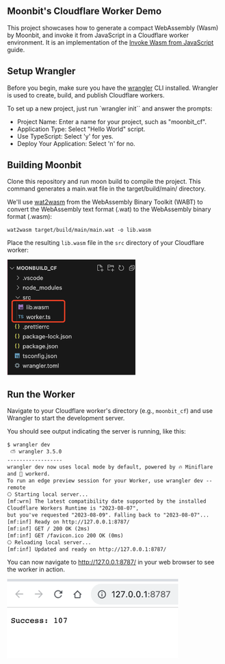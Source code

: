 ## Moonbit's Cloudflare Worker Demo

This project showcases how to generate a compact WebAssembly (Wasm) by Moonbit, and invoke it from JavaScript in a Cloudflare worker environment. It is an implementation of the [Invoke Wasm from JavaScript](https://developers.cloudflare.com/workers/runtime-apis/webassembly/javascript/) guide.

## Setup Wrangler

Before you begin, make sure you have the [wrangler](https://developers.cloudflare.com/workers/wrangler/install-and-update/) CLI installed. Wrangler is used to create, build, and publish Cloudflare workers.

To set up a new project, just run `wrangler init`` and answer the prompts:
- Project Name: Enter a name for your project, such as "moonbit_cf".
- Application Type: Select "Hello World" script.
- Use TypeScript: Select 'y' for yes.
- Deploy Your Application: Select 'n' for no.

## Building Moonbit

Clone this repository and run moon build to compile the project. This command generates a main.wat file in the target/build/main/ directory.

We'll use [wat2wasm](https://github.com/WebAssembly/wabt) from the WebAssembly Binary Toolkit (WABT) to convert the WebAssembly text format (.wat) to the WebAssembly binary format (.wasm):

```
wat2wasm target/build/main/main.wat -o lib.wasm
```

Place the resulting `lib.wasm` file in the `src` directory of your Cloudflare worker:

<img width="300" src="imgs/cfdemo.png">

## Run the Worker

Navigate to your Cloudflare worker's directory (e.g., `moonbit_cf`) and use Wrangler to start the development server.

You should see output indicating the server is running, like this:

```shell
$ wrangler dev
 ⛅️ wrangler 3.5.0
------------------
wrangler dev now uses local mode by default, powered by 🔥 Miniflare and 👷 workerd.
To run an edge preview session for your Worker, use wrangler dev --remote
⎔ Starting local server...
[mf:wrn] The latest compatibility date supported by the installed Cloudflare Workers Runtime is "2023-08-07",
but you've requested "2023-08-09". Falling back to "2023-08-07"...
[mf:inf] Ready on http://127.0.0.1:8787/
[mf:inf] GET / 200 OK (2ms)
[mf:inf] GET /favicon.ico 200 OK (0ms)
⎔ Reloading local server...
[mf:inf] Updated and ready on http://127.0.0.1:8787/
```

You can now navigate to http://127.0.0.1:8787/ in your web browser to see the worker in action.

<img width="400" src="imgs/cf_run.png">
